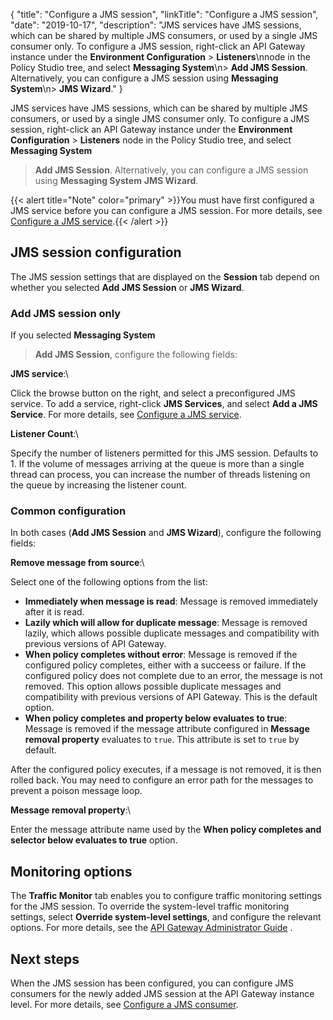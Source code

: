{
"title": "Configure a JMS session",
"linkTitle": "Configure a JMS session",
"date": "2019-10-17",
"description": "JMS services have JMS sessions, which can be shared by multiple JMS consumers, or used by a single JMS consumer only. To configure a JMS session, right-click an API Gateway instance under the **Environment Configuration** > **Listeners**\\nnode in the Policy Studio tree, and select **Messaging System**\\n> **Add JMS Session**. Alternatively, you can configure a JMS session using **Messaging System**\\n> **JMS Wizard**."
}
﻿

JMS services have JMS sessions, which can be shared by multiple JMS consumers, or used by a single JMS consumer only. To configure a JMS session, right-click an API Gateway instance under the **Environment Configuration** > **Listeners**
node in the Policy Studio tree, and select **Messaging System**
> **Add JMS Session**. Alternatively, you can configure a JMS session using **Messaging System**
> **JMS Wizard**.

{{< alert title="Note" color="primary" >}}You must have first configured a JMS service before you can configure a JMS session. For more details, see [Configure a JMS service](general_messaging_service.htm).{{< /alert >}}

JMS session configuration
-------------------------

The JMS session settings that are displayed on the **Session**
tab depend on whether you selected **Add JMS Session**
or **JMS Wizard**.

### Add JMS session only

If you selected **Messaging System**
> **Add JMS Session**, configure the following fields:

**JMS service**:\

Click the browse button on the right, and select a preconfigured JMS service. To add a service, right-click **JMS Services**, and select **Add a JMS Service**. For more details, see [Configure a JMS service](general_messaging_service.htm).

**Listener Count**:\

Specify the number of listeners permitted for this JMS session. Defaults to 1. If the volume of messages arriving at the queue is more than a single thread can process, you can increase the number of threads listening on the queue by increasing the listener count.

### Common configuration

In both cases (**Add JMS Session**
and **JMS Wizard**), configure the following fields:

**Remove message from source**:\

Select one of the following options from the list:

-   **Immediately when message is read**: Message is removed immediately after it is read.
-   **Lazily which will allow for duplicate message**: Message is removed lazily, which allows possible duplicate messages and compatibility with previous versions of API Gateway.
-   **When policy completes without error**: Message is removed if the configured policy completes, either with a succeess or failure. If the configured policy does not complete due to an error, the message is not removed. This option allows possible duplicate messages and compatibility with previous versions of API Gateway. This is the default option.
-   **When policy completes and property below evaluates to true**: Message is removed if the message attribute configured in **Message removal property**
    evaluates to `true`. This attribute is set to `true`
    by default.

After the configured policy executes, if a message is not removed, it is then rolled back. You may need to configure an error path for the messages to prevent a poison message loop.

**Message removal property**:\

Enter the message attribute name used by the **When policy completes and selector below evaluates to true**
option.

Monitoring options
------------------

The **Traffic Monitor**
tab enables you to configure traffic monitoring settings for the JMS session. To override the system-level traffic monitoring settings, select **Override system-level settings**, and configure the relevant options. For more details, see the
[API Gateway Administrator Guide](/bundle/APIGateway_77_AdministratorGuide_allOS_en_HTML5/)
.

Next steps
----------

When the JMS session has been configured, you can configure JMS consumers for the newly added JMS session at the API Gateway instance level. For more details, see [Configure a JMS consumer](general_messaging_consumer.htm).
